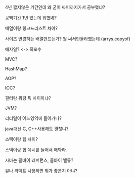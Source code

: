 4년 짧지않은 기간인데 왜 굳이 싸피까지가서 공부했냐?

공백기간 1년 있는데 뭐했녜?

배열이랑 링크드리스트 차이?

사이즈 변경하는 배열만드는거? 뭘 써서만들라했는데 (arrys.copyof)

애자일? <-> 폭포수

MVC?

HashMap?

AOP?

IOC?

필터랑 뭐랑 뭐 차이아냐?

JVM?

리터럴이 어느영역에 들어가나?

java대신 C, C++사용해도 괜찮냐?

스택이랑 힙 차이?

스택이랑 힙 예시를 들어서 해봐라.

자바는 콜바이 레퍼런스, 콜바이 밸류?

뷰나 리액트 사용하면 뭐가 좋은지 아냐?
